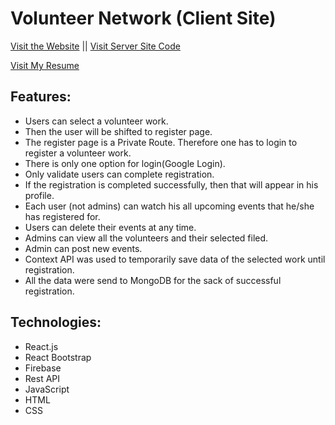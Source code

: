 # Volunteer Network (Client Site)

[Visit the Website](https://volunteer-network-aa.web.app/) || [Visit Server Site Code](https://github.com/AbdulAzizMiazi/server-volunteer-network)

[Visit My Resume](https://drive.google.com/file/d/1H_IqfLPTNuFqTma2nhl8dRPuxuq6sw5b/view?usp=sharing)

## Features:

* Users can select a volunteer work.
* Then the user will be shifted to register page.
* The register page is a Private Route. Therefore one has to login to register a volunteer work.
* There is only one option for login(Google Login).
* Only validate users can complete registration.
* If the registration is completed successfully, then that will appear in his profile.
* Each user (not admins) can watch his all upcoming events that he/she has registered for.
* Users can delete their events at any time.
* Admins can view all the volunteers and their selected filed.
* Admin can post new events.
* Context API was used to temporarily save data of the selected work until registration.
* All the data were send to MongoDB for the sack of successful registration.

## Technologies:

* React.js
* React Bootstrap
* Firebase 
* Rest API
* JavaScript
* HTML
* CSS